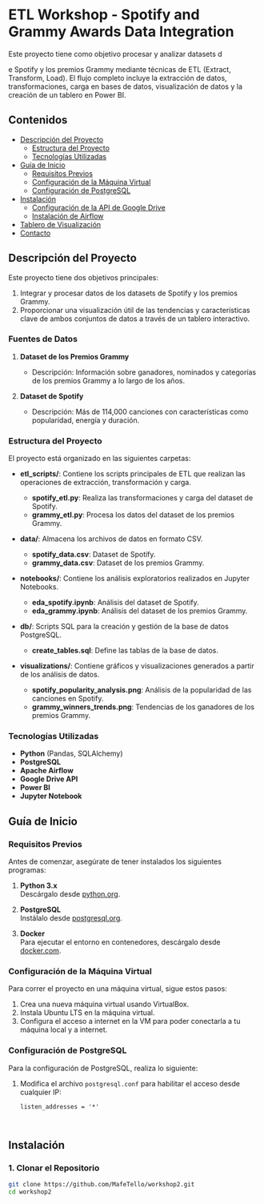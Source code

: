 # ETL Workshop - Spotify and Grammy Awards Data Integration

Este proyecto tiene como objetivo procesar y analizar datasets d

e Spotify y los premios Grammy mediante técnicas de ETL (Extract, Transform, Load). El flujo completo incluye la extracción de datos, transformaciones, carga en bases de datos, visualización de datos y la creación de un tablero en Power BI.

## Contenidos
- [Descripción del Proyecto](#descripción-del-proyecto)
  - [Estructura del Proyecto](#estructura-del-proyecto)
  - [Tecnologías Utilizadas](#tecnologías-utilizadas)
- [Guía de Inicio](#guía-de-inicio)
  - [Requisitos Previos](#requisitos-previos)
  - [Configuración de la Máquina Virtual](#configuración-de-la-máquina-virtual)
  - [Configuración de PostgreSQL](#configuración-de-postgresql)
- [Instalación](#instalación)
  - [Configuración de la API de Google Drive](#configuración-de-la-api-de-google-drive)
  - [Instalación de Airflow](#instalación-de-airflow)
- [Tablero de Visualización](#tablero-de-visualización)
- [Contacto](#contacto)

## Descripción del Proyecto

Este proyecto tiene dos objetivos principales:
1. Integrar y procesar datos de los datasets de Spotify y los premios Grammy.
2. Proporcionar una visualización útil de las tendencias y características clave de ambos conjuntos de datos a través de un tablero interactivo.

### Fuentes de Datos
1. **Dataset de los Premios Grammy**  
   - Descripción: Información sobre ganadores, nominados y categorías de los premios Grammy a lo largo de los años.

2. **Dataset de Spotify**  
   - Descripción: Más de 114,000 canciones con características como popularidad, energía y duración.

### Estructura del Proyecto

El proyecto está organizado en las siguientes carpetas:

- **etl_scripts/**: Contiene los scripts principales de ETL que realizan las operaciones de extracción, transformación y carga.
  - **spotify_etl.py**: Realiza las transformaciones y carga del dataset de Spotify.
  - **grammy_etl.py**: Procesa los datos del dataset de los premios Grammy.
  
- **data/**: Almacena los archivos de datos en formato CSV.
  - **spotify_data.csv**: Dataset de Spotify.
  - **grammy_data.csv**: Dataset de los premios Grammy.

- **notebooks/**: Contiene los análisis exploratorios realizados en Jupyter Notebooks.
  - **eda_spotify.ipynb**: Análisis del dataset de Spotify.
  - **eda_grammy.ipynb**: Análisis del dataset de los premios Grammy.

- **db/**: Scripts SQL para la creación y gestión de la base de datos PostgreSQL.
  - **create_tables.sql**: Define las tablas de la base de datos.
  
- **visualizations/**: Contiene gráficos y visualizaciones generados a partir de los análisis de datos.
  - **spotify_popularity_analysis.png**: Análisis de la popularidad de las canciones en Spotify.
  - **grammy_winners_trends.png**: Tendencias de los ganadores de los premios Grammy.

### Tecnologías Utilizadas
- **Python** (Pandas, SQLAlchemy)
- **PostgreSQL**
- **Apache Airflow**
- **Google Drive API**
- **Power BI**
- **Jupyter Notebook**

## Guía de Inicio

### Requisitos Previos
Antes de comenzar, asegúrate de tener instalados los siguientes programas:

1. **Python 3.x**  
   Descárgalo desde [python.org](https://www.python.org/downloads/).

2. **PostgreSQL**  
   Instálalo desde [postgresql.org](https://www.postgresql.org/download/).

3. **Docker**  
   Para ejecutar el entorno en contenedores, descárgalo desde [docker.com](https://www.docker.com/).

### Configuración de la Máquina Virtual

Para correr el proyecto en una máquina virtual, sigue estos pasos:

1. Crea una nueva máquina virtual usando VirtualBox.
2. Instala Ubuntu LTS en la máquina virtual.
3. Configura el acceso a internet en la VM para poder conectarla a tu máquina local y a internet.

### Configuración de PostgreSQL

Para la configuración de PostgreSQL, realiza lo siguiente:

1. Modifica el archivo `postgresql.conf` para habilitar el acceso desde cualquier IP:
   ```plaintext
   listen_addresses = '*'



## Instalación

### 1. Clonar el Repositorio
```bash
git clone https://github.com/MafeTello/workshop2.git
cd workshop2


